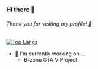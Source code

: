 ### Hi there :punch:
###### Thank you for visiting my profile! :raised_hands:

[![Top Langs](https://github-readme-stats.vercel.app/api/top-langs/?username=robertnitu02&layout=compact)](https://github.com/anuraghazra/github-readme-stats)

- 🔭 I’m currently working on ... <br/>
   - B-zone GTA V Project

<!--
**RobertNITU/RobertNITU** is a ✨ _special_ ✨ repository because its `README.md` (this file) appears on your GitHub profile.

Here are some ideas to get you started:

- 🔭 I’m currently working on ...
- 🌱 I’m currently learning ...
- 👯 I’m looking to collaborate on ...
- 🤔 I’m looking for help with ...
- 💬 Ask me about ...
- 📫 How to reach me: ...
- 😄 Pronouns: ...
- ⚡ Fun fact: ...
-->

